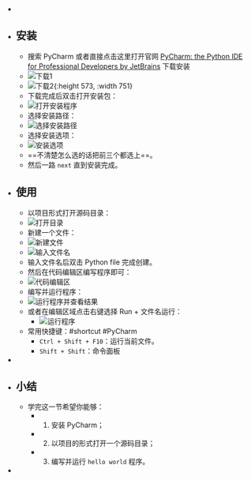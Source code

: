 -
- ## 安装
	- 搜索 PyCharm 或者直接点击这里打开官网 [PyCharm: the Python IDE for Professional Developers by JetBrains](https://www.jetbrains.com/pycharm/) 下载安装
	- ![下载1](../assets/image_1670158203295_0.png)
	- ![下载2](../assets/image_1670158346398_0.png){:height 573, :width 751}
	- 下载完成后双击打开安装包：
	- ![打开安装程序](../assets/image_1670158590725_0.png)
	- 选择安装路径：
	- ![选择安装路径](../assets/image_1670158635469_0.png)
	- 选择安装选项：
	- ![安装选项](../assets/image_1670158778628_0.png)
	- ==不清楚怎么选的话把前三个都选上==。
	- 然后一路 `next` 直到安装完成。
- ## 使用
	- 以项目形式打开源码目录：
	- ![打开目录](../assets/image_1670159001058_0.png)
	- 新建一个文件：
	- ![新建文件](../assets/image_1670159347389_0.png)
	- ![输入文件名](../assets/image_1670159392404_0.png)
	- 输入文件名后双击 Python file 完成创建。
	- 然后在代码编辑区编写程序即可：
	- ![代码编辑区](../assets/image_1670159581268_0.png)
	- 编写并运行程序：
	- ![运行程序并查看结果](../assets/image_1670159761578_0.png)
	- 或者在编辑区域点击右键选择 Run + 文件名运行：
		- ![运行程序](../assets/image_1670159952768_0.png)
	- 常用快捷键：#shortcut #PyCharm
		- `Ctrl + Shift + F10`：运行当前文件。
		- `Shift + Shift`：命令面板
-
- ## 小结
	- 学完这一节希望你能够：
		- 1. 安装 PyCharm；
		- 2.  以项目的形式打开一个源码目录；
		- 3.  编写并运行 `hello world` 程序。
-